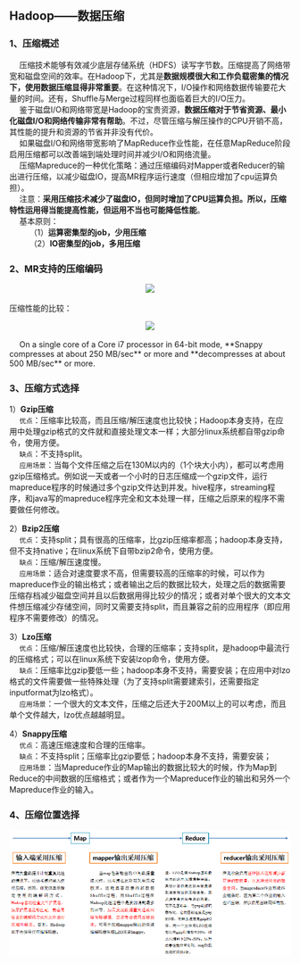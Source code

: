 Hadoop——数据压缩
---
### 1、压缩概述
&emsp; 压缩技术能够有效减少底层存储系统（HDFS）读写字节数。压缩提高了网络带宽和磁盘空间的效率。在Hadoop下，尤其是**数据规模很大和工作负载密集的情况下，使用数据压缩显得非常重要**。在这种情况下，I/O操作和网络数据传输要花大量的时间。还有，Shuffle与Merge过程同样也面临着巨大的I/O压力。  
&emsp; 鉴于磁盘I/O和网络带宽是Hadoop的宝贵资源，**数据压缩对于节省资源、最小化磁盘I/O和网络传输非常有帮助**。不过，尽管压缩与解压操作的CPU开销不高，其性能的提升和资源的节省并非没有代价。  
&emsp; 如果磁盘I/O和网络带宽影响了MapReduce作业性能，在任意MapReduce阶段启用压缩都可以改善端到端处理时间并减少I/O和网络流量。  
&emsp; 压缩Mapreduce的一种优化策略：通过压缩编码对Mapper或者Reducer的输出进行压缩，以减少磁盘IO，提高MR程序运行速度（但相应增加了cpu运算负担）。  
&emsp; 注意：**采用压缩技术减少了磁盘IO，但同时增加了CPU运算负担。所以，压缩特性运用得当能提高性能，但运用不当也可能降低性能**。  
&emsp; 基本原则：   
&emsp; &emsp; （1）**运算密集型的job，少用压缩**  
&emsp; &emsp; （2）**IO密集型的job，多用压缩**  

### 2、MR支持的压缩编码
<p align="center">
<img src="https://github.com/Dr11ft/BigDataGuide/blob/master/Pics/Hadoop%E6%96%87%E6%A1%A3Pics/%E6%95%B0%E6%8D%AE%E5%8E%8B%E7%BC%A9/MR%E6%94%AF%E6%8C%81%E7%9A%84%E5%8E%8B%E7%BC%A9%E7%BC%96%E7%A0%81.png"/>  
<p align="center">
</p>
</p>  
  
压缩性能的比较：
<p align="center">
<img src="https://github.com/Dr11ft/BigDataGuide/blob/master/Pics/Hadoop%E6%96%87%E6%A1%A3Pics/%E6%95%B0%E6%8D%AE%E5%8E%8B%E7%BC%A9/%E5%8E%8B%E7%BC%A9%E6%80%A7%E8%83%BD%E7%9A%84%E6%AF%94%E8%BE%83.png"/>  
<p align="center">
</p>
</p>  
&emsp; On a single core of a Core i7 processor in 64-bit mode, **Snappy compresses at about 250 MB/sec** or more and **decompresses at about 500 MB/sec** or more.  

### 3、压缩方式选择
1）**Gzip压缩**  
&emsp; `优点`：压缩率比较高，而且压缩/解压速度也比较快；Hadoop本身支持，在应用中处理gzip格式的文件就和直接处理文本一样；大部分linux系统都自带gzip命令，使用方便。  
&emsp; `缺点`：不支持split。   
&emsp; `应用场景`：当每个文件压缩之后在130M以内的（1个块大小内），都可以考虑用gzip压缩格式。例如说一天或者一个小时的日志压缩成一个gzip文件，运行mapreduce程序的时候通过多个gzip文件达到并发。hive程序，streaming程序，和java写的mapreduce程序完全和文本处理一样，压缩之后原来的程序不需要做任何修改。  

2）**Bzip2压缩**  
&emsp; `优点`：支持split；具有很高的压缩率，比gzip压缩率都高；hadoop本身支持，但不支持native；在linux系统下自带bzip2命令，使用方便。  
&emsp; `缺点`：压缩/解压速度慢。  
&emsp; `应用场景`：适合对速度要求不高，但需要较高的压缩率的时候，可以作为mapreduce作业的输出格式；或者输出之后的数据比较大，处理之后的数据需要压缩存档减少磁盘空间并且以后数据用得比较少的情况；或者对单个很大的文本文件想压缩减少存储空间，同时又需要支持split，而且兼容之前的应用程序（即应用程序不需要修改）的情况。  

3）**Lzo压缩**  
&emsp; `优点`：压缩/解压速度也比较快，合理的压缩率；支持split，是hadoop中最流行的压缩格式；可以在linux系统下安装lzop命令，使用方便。   
&emsp; `缺点`：压缩率比gzip要低一些；hadoop本身不支持，需要安装；在应用中对lzo格式的文件需要做一些特殊处理（为了支持split需要建索引，还需要指定inputformat为lzo格式）。   
&emsp; `应用场景`：一个很大的文本文件，压缩之后还大于200M以上的可以考虑，而且单个文件越大，lzo优点越越明显。  

4）**Snappy压缩**  
&emsp; `优点`：高速压缩速度和合理的压缩率。   
&emsp; `缺点`：不支持split；压缩率比gzip要低；hadoop本身不支持，需要安装；   
&emsp; `应用场景`：当Mapreduce作业的Map输出的数据比较大的时候，作为Map到Reduce的中间数据的压缩格式；或者作为一个Mapreduce作业的输出和另外一个Mapreduce作业的输入。  

### 4、压缩位置选择
![压缩位置选择](img/压缩位置选择.png)














